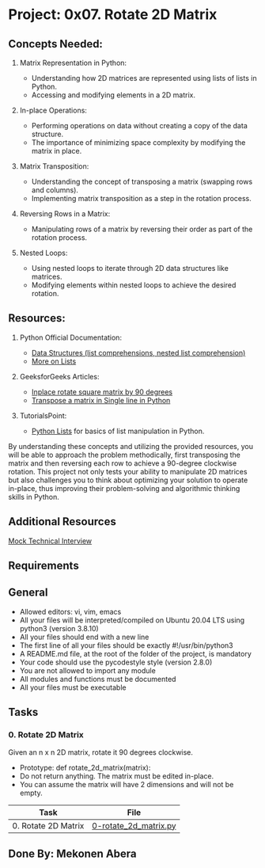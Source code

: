 # Project: 0x07. Rotate 2D Matrix

## Concepts Needed:

1. Matrix Representation in Python:
   
   * Understanding how 2D matrices are represented using lists of lists in Python.
   * Accessing and modifying elements in a 2D matrix.

2. In-place Operations:
 
   * Performing operations on data without creating a copy of the data structure.
   * The importance of minimizing space complexity by modifying the matrix in place.

3. Matrix Transposition:

   * Understanding the concept of transposing a matrix (swapping rows and columns).
   * Implementing matrix transposition as a step in the rotation process.

4. Reversing Rows in a Matrix:

   * Manipulating rows of a matrix by reversing their order as part of the rotation process.

5. Nested Loops:

   * Using nested loops to iterate through 2D data structures like matrices.
   * Modifying elements within nested loops to achieve the desired rotation.

## Resources:
1. Python Official Documentation:
  
    * [Data Structures (list comprehensions, nested list comprehension)](https://intranet.alxswe.com/rltoken/eZc_ELGxUgkuc4kkE_fd7Q)
    * [More on Lists](https://intranet.alxswe.com/rltoken/0ORj179giGhGe8jpcxBkXg)
2. GeeksforGeeks Articles:

    * [Inplace rotate square matrix by 90 degrees](https://intranet.alxswe.com/rltoken/9T8w4mtiIIRDtfLSmEmrLA)
    * [Transpose a matrix in Single line in Python](https://intranet.alxswe.com/rltoken/JdIFvtej2hMW-Wd9ABHMOA)
3. TutorialsPoint:

    * [Python Lists](https://intranet.alxswe.com/rltoken/rFmzUTpaLGqDXjGA6D9eYw) for basics of list manipulation in Python.

By understanding these concepts and utilizing the provided resources, you will be able to approach the problem methodically, first transposing the matrix and then reversing each row to achieve a 90-degree clockwise rotation. This project not only tests your ability to manipulate 2D matrices but also challenges you to think about optimizing your solution to operate in-place, thus improving their problem-solving and algorithmic thinking skills in Python.

## Additional Resources
 [Mock Technical Interview](https://intranet.alxswe.com/rltoken/4GPWA9C2AJHtpdGxuIHEPA)

## Requirements

## General

* Allowed editors: vi, vim, emacs
* All your files will be interpreted/compiled on Ubuntu 20.04 LTS using python3 (version 3.8.10)
* All your files should end with a new line
* The first line of all your files should be exactly #!/usr/bin/python3
* A README.md file, at the root of the folder of the project, is mandatory
* Your code should use the pycodestyle style (version 2.8.0)
* You are not allowed to import any module
* All modules and functions must be documented
* All your files must be executable

## Tasks
### 0. Rotate 2D Matrix
Given an n x n 2D matrix, rotate it 90 degrees clockwise.

* Prototype: def rotate_2d_matrix(matrix):
* Do not return anything. The matrix must be edited in-place.
* You can assume the matrix will have 2 dimensions and will not be empty.

| Task | File |
| ---- | ---- |
| 0. Rotate 2D Matrix | [0-rotate_2d_matrix.py](./0-rotate_2d_matrix.py) |

## Done By: Mekonen Abera
